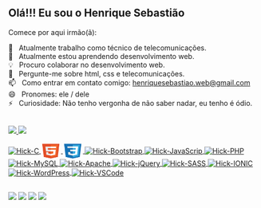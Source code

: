 ## Olá!!! Eu sou o Henrique Sebastião

Comece por aqui irmão(ã):

🔭 &#160; Atualmente trabalho como técnico de telecomunicações. <br>
📖 &#160; Atualmente estou aprendendo desenvolvimento web. <br>
💡 &#160; Procuro colaborar no desenvolvimento web. <br>
💬 &#160; Pergunte-me sobre html, css e telecomunicações. <br>
📫 &#160; Como entrar em contato comigo: henriquesebastiao.web@gmail.com <br>
😄 &#160; Pronomes: ele / dele <br>
⚡ &#160; Curiosidade: Não tenho vergonha de não saber nadar, eu tenho é ódio. <br>
<br>
<div>
  <a href="https://github.com/hickhs">
  <img height="180em" src="https://github-readme-stats.vercel.app/api?username=hickhs&show_icons=true&theme=github_dark&include_all_commits=true&count_private=true"/>
  <img height="180em" src="https://github-readme-stats.vercel.app/api/top-langs/?username=hickhs&layout=compact&langs_count=7&theme=github_dark"/>
</div>
<div style="display: inline_block"><br>
  <img align="center" alt="Hick-C" height="30" width="40" src = "https://cdn.jsdelivr.net/gh/devicons/devicon/icons/c/c-original.svg">
  <img align="center" alt="Hick-HTML" height="30" width="40" src="https://raw.githubusercontent.com/devicons/devicon/master/icons/html5/html5-original.svg">
  <img align="center" alt="Hick-CSS" height="30" width="40" src="https://raw.githubusercontent.com/devicons/devicon/master/icons/css3/css3-original.svg">
  <img align="center" alt="Hick-Bootstrap" height="30" width="40" src = "https://cdn.jsdelivr.net/gh/devicons/devicon/icons/bootstrap/bootstrap-plain.svg">
  <img align="center" alt="Hick-JavaScrip" height="30" width="40" src = "https://cdn.jsdelivr.net/gh/devicons/devicon/icons/javascript/javascript-plain.svg">
  <img align="center" alt="Hick-PHP" height="30" width="40" src = "https://cdn.jsdelivr.net/gh/devicons/devicon/icons/php/php-plain.svg">
  <img align="center" alt="Hick-MySQL" height="30" width="40" src = "https://cdn.jsdelivr.net/gh/devicons/devicon/icons/mysql/mysql-original.svg">
  <img align="center" alt="Hick-Apache" height="30" width="40" src = "https://cdn.jsdelivr.net/gh/devicons/devicon/icons/apache/apache-original.svg">
  <img align="center" alt="Hick-jQuery" height="30" width="40" src = "https://cdn.jsdelivr.net/gh/devicons/devicon/icons/jquery/jquery-original.svg">
  <img align="center" alt="Hick-SASS" height="30" width="40" src = "https://cdn.jsdelivr.net/gh/devicons/devicon/icons/sass/sass-original.svg">
  <img align="center" alt="Hick-IONIC" height="30" width="40" src = "https://cdn.jsdelivr.net/gh/devicons/devicon/icons/ionic/ionic-original.svg">
  <img align="center" alt="Hick-WordPress" height="30" width="40" src = "https://cdn.jsdelivr.net/gh/devicons/devicon/icons/wordpress/wordpress-plain.svg">
  <img align="center" alt="Hick-VSCode" height="30" width="40" src = "https://cdn.jsdelivr.net/gh/devicons/devicon/icons/vscode/vscode-original.svg">
</div>
  
  ##
  
  <div>
    <a href="https://www.instagram.com/hick.hs/" target="_blank"><img src="https://img.shields.io/badge/-Instagram-%23E4405F?style=for-the-badge&logo=instagram&logoColor=white" target="_blank"></a>
    <a href = "mailto:henriquesebastiao.web@gmail.com"><img src="https://img.shields.io/badge/Gmail-D14836?style=for-the-badge&logo=gmail&logoColor=white" target="_blank"></a>
    <a href="https://www.linkedin.com/in/henrique-sebasti%C3%A3o-b7a39821a/" target="_blank"><img src="https://img.shields.io/badge/-LinkedIn-%230077B5?style=for-the-badge&logo=linkedin&logoColor=white" target="_blank"></a>
    <a href="https://api.whatsapp.com/send?phone=5566992369876&text=Ol%C3%A1%2C%20Henrique%20Sebasti%C3%A3o." target="_blank"><img src="https://img.shields.io/badge/WhatsApp-25D366?style=for-the-badge&logo=whatsapp&logoColor=white" target="_blank"></a>
  </div>
